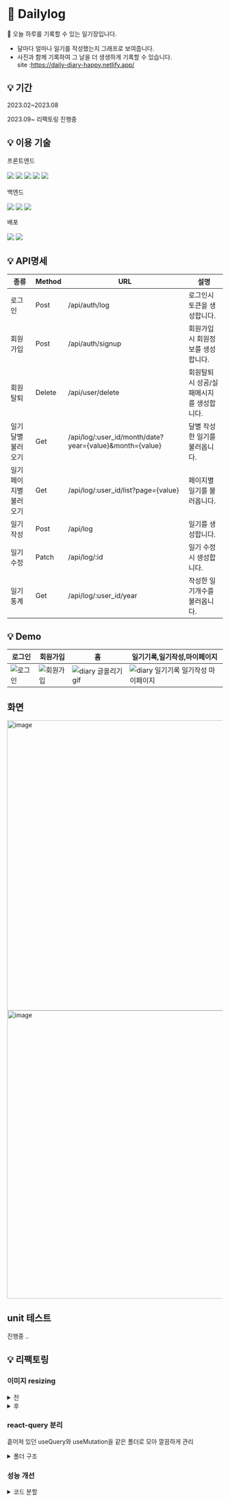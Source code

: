 # 📝 Dailylog
📍 오늘 하루를 기록할 수 있는 일기장입니다. <br/>
- 달마다 얼마나 일기를 작성했는지 그래프로 보여줍니다. <br/>
- 사진과 함께 기록하여 그 날을 더 생생하게 기록할 수 있습니다. <br/>
site :https://daily-diary-happy.netlify.app/

## 💡 기간
2023.02~2023.08

2023.09~ 리팩토링 진행중

## 💡 이용 기술
프론트엔드  <br/><br/> 
<img src="https://img.shields.io/badge/React-61DAFB?style=flat&logo=react&logoColor=white"/>
<img src="https://img.shields.io/badge/Typescript-3178C6?style=flat&logo=typescript&logoColor=white"/>
<img src="https://img.shields.io/badge/Styled %20 Components-DB7093?style=flat&logo=styled-components&logoColor=white"/>
<img src="https://img.shields.io/badge/React %20 Query-FF4154?style=flat&logo=react-query&logoColor=white"/>
<img src="https://img.shields.io/badge/Recoil-3578E5?style=flat&logo=Recoil&logoColor=white"/>
<br/><br/>
백엔드 <br/><br/> 
<img src="https://img.shields.io/badge/node.js-339933?style=flat&logo=node.js&logoColor=white"/>
<img src="https://img.shields.io/badge/express.js-000000?style=flat&logo=express&logoColor=white"/>
<img src="https://img.shields.io/badge/mysql-4479A1?style=flat&logo=mysql&logoColor=white"/>

배포  <br/><br/>
<img src="https://img.shields.io/badge/koyeb-121212?style=flat&logo=koyeb&logoColor=white"/>
<img src="https://img.shields.io/badge/netlify-00C7B7?style=flat&logo=netlify&logoColor=white"/>

## 💡 API명세
|종류|Method|URL|설명|
|------|---|---|---|
|로그인|Post|/api/auth/log|로그인시 토큰을 생성합니다.|
|회원가입|Post|/api/auth/signup|회원가입시 회원정보를 생성합니다.|
|회원탈퇴|Delete|/api/user/delete|회원탈퇴시 성공/실패메시지를 생성합니다.|
|일기 달별 불러오기|Get|/api/log/:user_id/month/date?year={value}&month={value}|달별 작성한 일기를 불러옵니다.|
|일기 페이지별 불러오기|Get|/api/log/:user_id/list?page={value}|페이지별 일기를 불러옵니다.|
|일기작성|Post|/api/log|일기를 생성합니다.|
|일기수정|Patch|/api/log/:id|일기 수정시 생성합니다.|
|일기통계|Get|/api/log/:user_id/year|작성한 일기개수를 불러옵니다.|

## 💡 Demo

|로그인|회원가입|홈|일기기록,일기작성,마이페이지|
|------|---|---|---|
|![로그인](https://github.com/devhobak/diary/assets/74497080/816994cf-6600-4472-9108-248bab182e6e)|![회원가입](https://github.com/devhobak/diary/assets/74497080/1048b678-42ab-436d-bd16-4eb46dfbbaef)|![diary  글올리기 gif](https://github.com/devhobak/diary/assets/74497080/e08f5920-1143-4714-b7bb-c54e1509d924)|![diary  일기기록 일기작성 마이페이지](https://github.com/devhobak/diary/assets/74497080/5b4635c2-32c1-4570-a011-35436c2f53c8)|

## 화면
<img width="677" alt="image" src="https://github.com/devhobak/diary/assets/74497080/be5bf3df-085b-4e5d-b425-c3eadf95696c">
<img width="672" alt="image" src="https://github.com/devhobak/diary/assets/74497080/8a3fcb95-03e7-40c6-9e6d-0c4fb0cb6deb">

## unit 테스트 
진행중 .. 

## 💡 리팩토링

### 이미지 resizing
<details>
<summary>전</summary>
<div markdown="1">
<img width="883" alt="image" src="https://github.com/devhobak/diary/assets/74497080/328258b4-de9b-45b5-9157-cc4f958c77be">

</div>
</details>
<details>
<summary>후</summary>
<div markdown="1">
<코드> <br/>
  
  ```
  const reSizing = async (file: File) => {
    let options = {
        maxSizeMB: 0.5,
    };
    let resizingImg = await imageCompression(file, options);
    let FileResizing = new File([resizingImg], file.name, { type: file.type });

    return FileResizing;
};
```
<br/>
<결과> <br/>
<img width="906" alt="image" src="https://github.com/devhobak/diary/assets/74497080/7aff6a8d-ff51-4c34-b703-487623fbec26">

</div>
</details>

### react-query 분리
흩어져 있던 useQuery와 useMutation을 같은 폴더로 모아 깔끔하게 관리
<details>
<summary>폴더 구조</summary>
<div markdown="1">
<img width="446" alt="image" src="https://github.com/devhobak/diary/assets/74497080/66682e44-945d-49f7-b2bb-d24e722fc4c4">
</div>
</details>

### 성능 개선
<details>
<summary>코드 분할</summary>
<div markdown="1">
  <br/>
  
  ```
  import { Suspense, lazy } from 'react';
const HomePage = lazy(() => import('../pages/HomePage'));
const LoginPage = lazy(() => import('../pages/LoginPage'));
const SignupPage = lazy(() => import('../pages/SignupPage'));
const WritePage = lazy(() => import('../pages/WritePage'));
const ViewPage = lazy(() => import('../pages/ViewPage'));
const MyPage = lazy(() => import('../pages/MyPage'));
  ```

  <br/>
</div>
</details>



